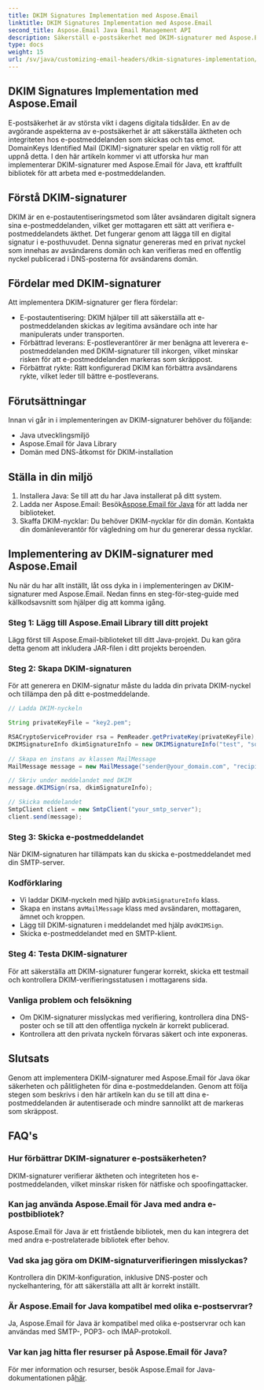 ```yaml
---
title: DKIM Signatures Implementation med Aspose.Email
linktitle: DKIM Signatures Implementation med Aspose.Email
second_title: Aspose.Email Java Email Management API
description: Säkerställ e-postsäkerhet med DKIM-signaturer med Aspose.Email för Java. Steg-för-steg-guide och kod för DKIM-implementering.
type: docs
weight: 15
url: /sv/java/customizing-email-headers/dkim-signatures-implementation/
---
```


## DKIM Signatures Implementation med Aspose.Email

E-postsäkerhet är av största vikt i dagens digitala tidsålder. En av de avgörande aspekterna av e-postsäkerhet är att säkerställa äktheten och integriteten hos e-postmeddelanden som skickas och tas emot. DomainKeys Identified Mail (DKIM)-signaturer spelar en viktig roll för att uppnå detta. I den här artikeln kommer vi att utforska hur man implementerar DKIM-signaturer med Aspose.Email för Java, ett kraftfullt bibliotek för att arbeta med e-postmeddelanden.

## Förstå DKIM-signaturer

DKIM är en e-postautentiseringsmetod som låter avsändaren digitalt signera sina e-postmeddelanden, vilket ger mottagaren ett sätt att verifiera e-postmeddelandets äkthet. Det fungerar genom att lägga till en digital signatur i e-posthuvudet. Denna signatur genereras med en privat nyckel som innehas av avsändarens domän och kan verifieras med en offentlig nyckel publicerad i DNS-posterna för avsändarens domän.

## Fördelar med DKIM-signaturer

Att implementera DKIM-signaturer ger flera fördelar:
- E-postautentisering: DKIM hjälper till att säkerställa att e-postmeddelanden skickas av legitima avsändare och inte har manipulerats under transporten.
- Förbättrad leverans: E-postleverantörer är mer benägna att leverera e-postmeddelanden med DKIM-signaturer till inkorgen, vilket minskar risken för att e-postmeddelanden markeras som skräppost.
- Förbättrat rykte: Rätt konfigurerad DKIM kan förbättra avsändarens rykte, vilket leder till bättre e-postleverans.

## Förutsättningar

Innan vi går in i implementeringen av DKIM-signaturer behöver du följande:
- Java utvecklingsmiljö
- Aspose.Email för Java Library
- Domän med DNS-åtkomst för DKIM-installation

## Ställa in din miljö

1. Installera Java: Se till att du har Java installerat på ditt system.
2.  Ladda ner Aspose.Email: Besök[Aspose.Email för Java](https://products.aspose.com/email/java/) för att ladda ner biblioteket.
3. Skaffa DKIM-nycklar: Du behöver DKIM-nycklar för din domän. Kontakta din domänleverantör för vägledning om hur du genererar dessa nycklar.

## Implementering av DKIM-signaturer med Aspose.Email

Nu när du har allt inställt, låt oss dyka in i implementeringen av DKIM-signaturer med Aspose.Email. Nedan finns en steg-för-steg-guide med källkodsavsnitt som hjälper dig att komma igång.

### Steg 1: Lägg till Aspose.Email Library till ditt projekt

Lägg först till Aspose.Email-biblioteket till ditt Java-projekt. Du kan göra detta genom att inkludera JAR-filen i ditt projekts beroenden.

### Steg 2: Skapa DKIM-signaturen

För att generera en DKIM-signatur måste du ladda din privata DKIM-nyckel och tillämpa den på ditt e-postmeddelande.

```java
// Ladda DKIM-nyckeln

String privateKeyFile = "key2.pem";

RSACryptoServiceProvider rsa = PemReader.getPrivateKey(privateKeyFile);
DKIMSignatureInfo dkimSignatureInfo = new DKIMSignatureInfo("test", "some_email.com");
 
// Skapa en instans av klassen MailMessage
MailMessage message = new MailMessage("sender@your_domain.com", "recipient@recipient_domain.com", "Subject", "Body");

// Skriv under meddelandet med DKIM
message.dKIMSign(rsa, dkimSignatureInfo);

// Skicka meddelandet
SmtpClient client = new SmtpClient("your_smtp_server");
client.send(message);
```

### Steg 3: Skicka e-postmeddelandet

När DKIM-signaturen har tillämpats kan du skicka e-postmeddelandet med din SMTP-server.

### Kodförklaring

-  Vi laddar DKIM-nyckeln med hjälp av`DkimSignatureInfo` klass.
-  Skapa en instans av`MailMessage` klass med avsändaren, mottagaren, ämnet och kroppen.
-  Lägg till DKIM-signaturen i meddelandet med hjälp av`dKIMSign`.
- Skicka e-postmeddelandet med en SMTP-klient.

### Steg 4: Testa DKIM-signaturer

För att säkerställa att DKIM-signaturer fungerar korrekt, skicka ett testmail och kontrollera DKIM-verifieringsstatusen i mottagarens sida.

### Vanliga problem och felsökning

- Om DKIM-signaturer misslyckas med verifiering, kontrollera dina DNS-poster och se till att den offentliga nyckeln är korrekt publicerad.
- Kontrollera att den privata nyckeln förvaras säkert och inte exponeras.

## Slutsats

Genom att implementera DKIM-signaturer med Aspose.Email för Java ökar säkerheten och pålitligheten för dina e-postmeddelanden. Genom att följa stegen som beskrivs i den här artikeln kan du se till att dina e-postmeddelanden är autentiserade och mindre sannolikt att de markeras som skräppost.

## FAQ's

### Hur förbättrar DKIM-signaturer e-postsäkerheten?

DKIM-signaturer verifierar äktheten och integriteten hos e-postmeddelanden, vilket minskar risken för nätfiske och spoofingattacker.

### Kan jag använda Aspose.Email för Java med andra e-postbibliotek?

Aspose.Email för Java är ett fristående bibliotek, men du kan integrera det med andra e-postrelaterade bibliotek efter behov.

### Vad ska jag göra om DKIM-signaturverifieringen misslyckas?

Kontrollera din DKIM-konfiguration, inklusive DNS-poster och nyckelhantering, för att säkerställa att allt är korrekt inställt.

### Är Aspose.Email for Java kompatibel med olika e-postservrar?

Ja, Aspose.Email för Java är kompatibel med olika e-postservrar och kan användas med SMTP-, POP3- och IMAP-protokoll.

### Var kan jag hitta fler resurser på Aspose.Email för Java?

För mer information och resurser, besök Aspose.Email for Java-dokumentationen på[här](https://reference.aspose.com/email/java/).